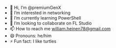 - 👋 Hi, I’m @premiumGenX
- 👀 I’m interested in networking 
- 🌱 I’m currently learning PowerShell
- 💞️ I’m looking to collaborate on FL Studio
- 📫 How to reach me william.heinen78@gmail.com
- 😄 Pronouns: he/him
- ⚡ Fun fact: I like turtles 

<!---
premiumGenX/premiumGenX is a ✨ special ✨ repository because its `README.md` (this file) appears on your GitHub profile.
You can click the Preview link to take a look at your changes.
--->
